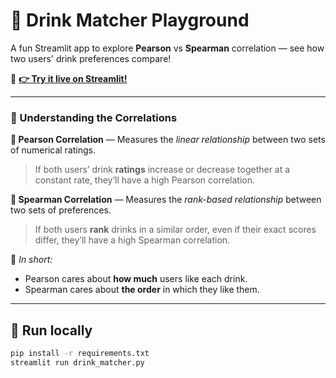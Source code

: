# 🥤 Drink Matcher Playground

A fun Streamlit app to explore **Pearson** vs **Spearman** correlation — see how two users' drink preferences compare!

🚀 **[👉 Try it live on Streamlit!](https://drinkmatcher.streamlit.app/)**

---

### 🧠 Understanding the Correlations

**🔹 Pearson Correlation** — Measures the _linear relationship_ between two sets of numerical ratings.

> If both users’ drink **ratings** increase or decrease together at a constant rate, they’ll have a high Pearson correlation.

**🔸 Spearman Correlation** — Measures the _rank-based relationship_ between two sets of preferences.

> If both users **rank** drinks in a similar order, even if their exact scores differ, they’ll have a high Spearman correlation.

🧃 _In short:_

- Pearson cares about **how much** users like each drink.
- Spearman cares about **the order** in which they like them.

---

## 🚀 Run locally

```bash
pip install -r requirements.txt
streamlit run drink_matcher.py
```
